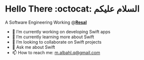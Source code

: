 ###                                                                                                                             <div align="center">
  
# Hello There  :octocat:   السلام عليكم    

A Software Engineering Working  @[**Resal**](https://github.com/resalApps)

</div>


- 🔭 I’m currently working on developing Swift apps
- 🌱 I’m currently learning more about Swift
- 👯 I’m looking to collaborate on Swift projects
- 💬 Ask me about Swift
- 📫 How to reach me: m.albahl.q@gmail.com
